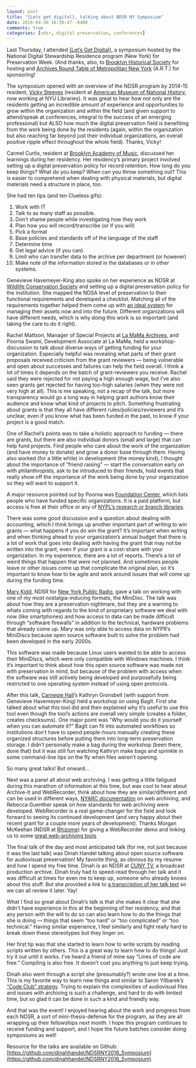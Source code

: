 ```yaml
---
layout: post
title: "{Lets get digital}, talking about NDSR NY Symposium"
date: 2016-04-30 16:30:47 -0400
comments: true
categories: [ndsr, digital preservation, conferences]
---
```


Last Thursday, I attended [{Let’s Get Digital}](http://ndsr.nycdigital.org/ndsrsymposium/), a symposium hosted by the National Digital Stewardship Residence program (New York) for Preservation Week. (And thanks, also, to [Brooklyn Historical Society](http://www.brooklynhistory.org/) for hosting and [Archives Round Table of Metropolitan New York](http://www.nycarchivists.org/) (A.R.T.) for sponsoring!

The symposium opened with an overview of the NDSR program by 2014-15 resident, [Vicky Steeves](http://victoriaisteeves.com/) (resident at [American Museum of National History](http://www.amnh.org/), now working at NYU Libraries). It was great to hear how not only are the residents getting an incredible amount of experience and opportunities to grow within the organization and within the field (and given support to attend/speak at conferences, integral to the success of an emerging professional) but ALSO how much the digital preservation field is benefiting from the work being done by the residents (again, within the organization but also reaching far beyond just their individual organizations, an overall positive ripple effect throughout the whole field). Thanks, Vicky!

Carmel Curtis, resident at [Brooklyn Academy of Music](http://www.bam.org/), discussed her learnings during her residency. Her residency’s primary project involved setting up a digital preservation policy for record *retention*. How long do you keep things? What do you keep? When can you throw something out? This is easier to comprehend when dealing with physical materials, but digital materials need a structure in place, too.

She had ten tips (and ten Clueless gifs):

1. Work with IT
2. Talk to as many staff as possible.
3. Don’t shame people while investigating how they work
4. Plan how you will record/transcribe (or if you will)
5. Pick a format
6. Base policies and standards off of the language of the staff
7. Determine time
8. Get legal advice (if you can)
9. Limit who can transfer data to the archive per department (or however)
10. Make note of the information stored in the databases or in other systems.

Genevieve Havemeyer-King also spoke on her experience as NDSR at [Wildlife Conservation Society](http://www.wcs.org/) and setting up a digital preservation policy for the institution. She mapped the NDSA level of preservation to their functional requirements and developed a checklist. Matching all of the requirements together helped them come up with [an ideal system](https://pbs.twimg.com/media/ChImntQWUAEzUBE.jpg:large) for managing their assets now and into the future. Different organizations will have different needs, which is why doing this work is so important (and taking the care to do it right).

Rachel Mattson, Manager of Special Projects at [La MaMa Archives](http://lamama.org/), and Poorna Swami, Development Associate at La MaMa, held a workshop-discussion to talk about diverse ways of getting funding for your organization. Especially helpful was revealing what parts of their grant proposals received criticism from the grant reviewers — being vulnerable and open about successes and failures can help the field overall. I think a lot of times it depends on the batch of grant-reviewers you receive. Rachel said they were rejected for not paying a high enough wage, but I’ve also seen grants get rejected for having too-high salaries (when they were not very high at all). This is me speaking, not a recap of the talk, but more transparency would go a long way in helping grant authors know their audience and know what kind of projects to pitch. Something frustrating about grants is that they all have different rules/policies/reviewers and it’s unclear, even if you know what has been funded in the past, to know if your project is a good match.

One of Rachel’s points was to take a holistic approach to funding — there are grants, but there are also individual donors (small and large) that can help fund projects. Find people who care about the work of the organization (and have money to donate) and grow a donor base through them. Having also worked (for a little while) in development (the money kind), I thought about the importance of “friend raising” — start the conversation early on with philanthropists, ask to be introduced to their friends, hold events that really show off the importance of the work being done by your organization so they will want to support it. 

A major resource pointed out by Poorna was [Foundation Center](http://foundationcenter.org/), which lists people who have funded specific organizations. It is a paid platform, but access is free at their office or any of [NYPL’s research or branch libraries](http://www.nypl.org/collections/articles-databases/foundation-grants-individuals-online). 

There was some good discussion and a question about dealing with accounting, which I think brings up another important part of writing to win grants — what happens if you do win the grant? It’s important when writing and when thinking ahead to your organization’s annual budget that there is a lot of work that goes into dealing with having the grant that may not be written into the grant, even if your grant is a cost-share with your organization. In my experience, there are a lot of reports. There’s a lot of weird things that happen that were not planned. And sometimes people leave or other issues come up that complicate the original plan, so it’s important to know how to be agile and work around issues that will come up during the funding time.

[Mary Kidd](https://kiddarchivist.wordpress.com/), NDSR for [New York Public Radio](http://www.nypublicradio.org/), gave a talk on working with one of my most nostalgia-inducing formats, the MiniDisc. The talk was about how they are a preservation nightmare, but they are a warning to whats coming with regards to the kind of proprietary software we deal with now (like smartphones) and how access to data can be made difficult through “software firewalls” in addition to the technical, hardware problems that already come up. Mary was only able to access data on NYPR’s MiniDiscs because open source software built to solve the problem had been developed in the early 2000s. 

This software was made because Linux users wanted to be able to access their MiniDiscs, which were only compatible with Windows machines. I think it’s important to think about how this open source software was made not with preservation in mind, but because of the problem with access when the software was still actively being developed and purposefully being restricted to one operating system instead of using open protocols. 

After this talk, [Carnegie Hall](https://www.carnegiehall.org/)’s Kathryn Gronsbell (with support from Genevieve Havemeyer-King) held a workshop on using BagIt. First she talked about what this tool did and then explained why it’s useful to use this tool even though the tool’s actions are overall very simple (creates a folder, creates checksums). One major point was "Why would you do it yourself when you can automate it?" BagIt can fit into automated workflows so institutions don’t have to spend people-hours manually creating these organized structures before putting them into long-term preservation storage. I didn’t personally make a bag during the workshop (been there, done that) but it was still fun watching Kathryn make bags and sprinkle in some command-line tips on the fly when files weren’t opening. 

So many great talks! But onward…

Next was a panel all about web archiving. I was getting a little fatigued during this marathon of information at this time, but was cool to hear about Archive-It and WebRecorder, think about how they are similar/different and can be used in different ways, [NYARC documentation](http://wiki.nyarc.org/web-archiving) on web archiving, and Rebecca Guenther speak on how standards for web archiving were developed. WebRecorder is a real game-changer for the field and look forward to seeing its continued development (and very happy about their recent grant for a couple more years of development). Thanks Morgan McKeehan (NDSR at [Rhizome](http://rhizome.org/)) for giving a WebRecorder demo and linking us to some [great web-archiving tools](https://github.com/ikreymer)

The final talk of the day and most anticipated talk (for me, not just because it was the last talk) was Dinah Handel talking about open source software for audiovisual preservation! My favorite thing, as obvious by my resume and how I spend my free time. Dinah is an NDSR at [CUNY TV](http://www.cuny.tv/), a broadcast production archive. Dinah truly had to speed-read through her talk and it was difficult at times for even me to keep up, someone who already knows about this stuff. But she provided a link to [a transcription of her talk text](https://github.com/dinahhandel/NDSRNY2016_Symposium/blob/master/Open%20Source%20Software%20for%20AV%20Workshop/talktext.md) so we can all review it later. Yay!

What I find so great about Dinah’s talk is that she makes it clear that she didn’t have experience in this at the beginning of her residency, and that any person with the will to do so can also learn how to do the things that she is doing — things that seem “too hard” or “too complicated” or “too technical.” Having similar experience, I feel similarly and fight really hard to break down these stereotypes but they linger on. 

Her first tip was that she started to learn how to write scripts by reading scripts written by others. This is a great way to learn how to do things! Just try it out until it works. I’ve heard a friend of mine say “Lines of code are free.” Compiling is also free. It doesn’t cost you anything to just keep trying. 

Dinah also went through a script she (presumably?) wrote one line at a time. This is my favorite way to learn new things and similar to Saron Yitbarek’s [“Code Club” strategy](https://www.youtube.com/watch?v=mW_xKGUKLpk). Trying to explain the complexities of audiovisual files and issues with archiving is such a challenge, and hard to do with limited time, but so glad it can be done in such a kind and friendly way.

And that was the event! I enjoyed hearing about the work and progress from each NDSR, a sort of mini-thesis-defense for the program, as they are all wrapping up their fellowships next month. I hope this program continues to receive funding and support, and I hope the future batches consider doing symposiums as well!

Resource for the talks are available on Github: [https://github.com/dinahhandel/NDSRNY2016_Symposium](https://github.com/dinahhandel/NDSRNY2016_Symposium)